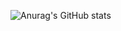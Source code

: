 ![Anurag's GitHub stats](https://github-readme-stats.vercel.app/api?username=meohyeon&theme=buefy&show_icons=true)
